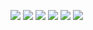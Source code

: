![](image/IMG_20230303_142049.jpg)
![](image/IMG_20230303_142054.jpg)
![](image/IMG_20230303_142106.jpg)
![](image/IMG_20230303_142111.jpg)
![](image/IMG_20230303_142117.jpg)
![](image/IMG_20230303_142122.jpg)
